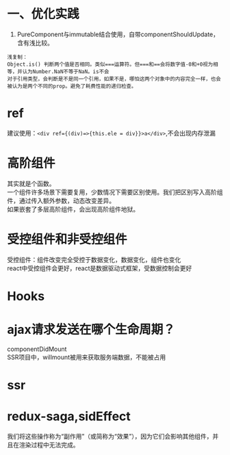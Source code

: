 # 一、优化实践  
1. PureComponent与immutable结合使用，自带componentShouldUpdate，含有浅比较。  
~~~  
浅复制：
Object.is() 判断两个值是否相同。类似===运算符。但===和==会将数字值-0和+0视为相等，并认为Number.NaN不等于NaN。is不会  
对于引用类型，会判断是不是同一个引用，如果不是，哪怕这两个对象中的内容完全一样，也会被认为是两个不同的prop。避免了耗费性能的递归检查。  
~~~  
# ref  
建议使用：`<div ref={(div)=>{this.ele = div}}>a</div>`,不会出现内存泄漏  
# 高阶组件  
其实就是个函数。  
一个组件许多场景下需要复用，少数情况下需要区别使用。我们把区别写入高阶组件，通过传入额外参数，动态改变差异。  
如果嵌套了多层高阶组件，会出现高阶组件地狱。  
# 受控组件和非受控组件  
受控组件：组件改变完全受控于数据变化，数据变化，组件也变化  
react中受控组件会更好，react是数据驱动式框架，受数据控制会更好  
# Hooks  
# ajax请求发送在哪个生命周期？  
componentDidMount  
SSR项目中，willmount被用来获取服务端数据，不能被占用  
# ssr  
# redux-saga,sidEffect  
我们将这些操作称为“副作用”（或简称为“效果”），因为它们会影响其他组件，并且在渲染过程中无法完成。
